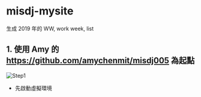 # misdj-mysite
生成 2019 年的 WW,  work week, list

## 1. 使用 Amy 的 https://github.com/amychenmit/misdj005 為起點

![Step1](img/1.jpeg)

- 先啟動虛擬環境

